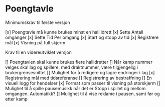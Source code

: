 # Poengtavle
Minimumskrav til første versjon

[x] Poengtavle må kunne brukes minst en hall idrett
[x] Sette Antall omganger
[x] Sette Tid Per omgang
[x] Start og stopp av tid
[x] Registrere mål
[x] Visning på full skjerm

Krav til en videreutviklet versjon

[] Poengtavlen skal kunne brukes flere hallidretter
[] Når kamp nummer velges skal lag og spillere, med draktnummer, være tilgjengelig i brukergrensesnittet
[] Mulighet for å redigere og lagre endringer i lag
[x] Registrering mål med tidsreferanse
[] Registrering av bestraffning
[] En visuell logg for hendelser
[x] Format som passer til visning på storskjerm
[] Mulighet til å spille pausemusikk når det er Stopp i spillet og mellom omgangen. Automatikk?
[] Mulighet til å vise reklame i pausen, samt før og etter kamp
